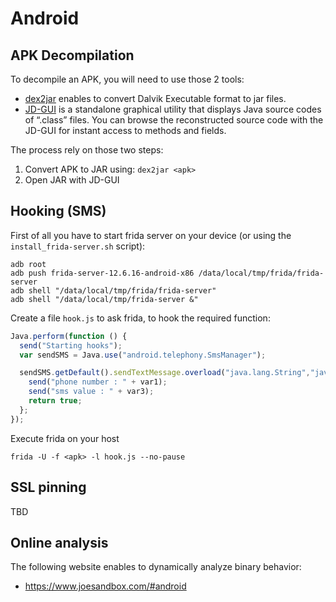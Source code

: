 # Android

## APK Decompilation

To decompile an APK, you will need to use those 2 tools:
* [dex2jar](https://sourceforge.net/projects/dex2jar/) enables to convert Dalvik Executable format to jar files.
* [JD-GUI](http://java-decompiler.github.io/) is a standalone graphical utility that displays Java source codes of “.class” files. You can browse the reconstructed source code with the JD-GUI for instant access to methods and fields.

The process rely on those two steps:
1. Convert APK to JAR using: `dex2jar <apk>`
2. Open JAR with JD-GUI

## Hooking (SMS)

First of all you have to start frida server on your device (or using the `install_frida-server.sh` script):
```
adb root
adb push frida-server-12.6.16-android-x86 /data/local/tmp/frida/frida-server
adb shell "/data/local/tmp/frida/frida-server"
adb shell "/data/local/tmp/frida-server &"
```

Create a file `hook.js` to ask frida, to hook the required function:
```js
Java.perform(function () {
  send("Starting hooks");
  var sendSMS = Java.use("android.telephony.SmsManager");

  sendSMS.getDefault().sendTextMessage.overload("java.lang.String","java.lang.String", "java.lang.String", "android.app.PendingIntent", "android.app.PendingIntent").implementation = function(var1, var2, var3, var4, var5) {
    send("phone number : " + var1);
    send("sms value : " + var3);
    return true;
  };
});
```

Execute frida on your host
```
frida -U -f <apk> -l hook.js --no-pause
```

## SSL pinning

TBD

## Online analysis

The following website enables to dynamically analyze binary behavior:
* https://www.joesandbox.com/#android